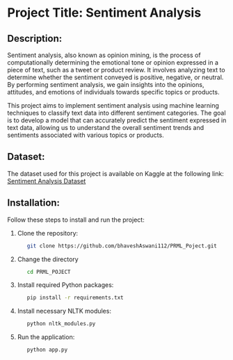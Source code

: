 # Project Title: Sentiment Analysis

## Description:
Sentiment analysis, also known as opinion mining, is the process of computationally determining the emotional tone or opinion expressed in a piece of text, such as a tweet or product review. It involves analyzing text to determine whether the sentiment conveyed is positive, negative, or neutral. By performing sentiment analysis, we gain insights into the opinions, attitudes, and emotions of individuals towards specific topics or products.

This project aims to implement sentiment analysis using machine learning techniques to classify text data into different sentiment categories. The goal is to develop a model that can accurately predict the sentiment expressed in text data, allowing us to understand the overall sentiment trends and sentiments associated with various topics or products.

## Dataset:
The dataset used for this project is available on Kaggle at the following link:
[Sentiment Analysis Dataset](https://www.kaggle.com/datasets/abhi8923shriv/sentiment-analysis-dataset)

## Installation:
Follow these steps to install and run the project:

1. Clone the repository:
   ```bash
      git clone https://github.com/bhaveshAswani112/PRML_Poject.git
2. Change the directory
   ```bash
      cd PRML_POJECT
3. Install required Python packages:
   ```bash
      pip install -r requirements.txt
4. Install necessary NLTK modules:
   ```bash
      python nltk_modules.py

5. Run the application:
   ```bash
      python app.py


